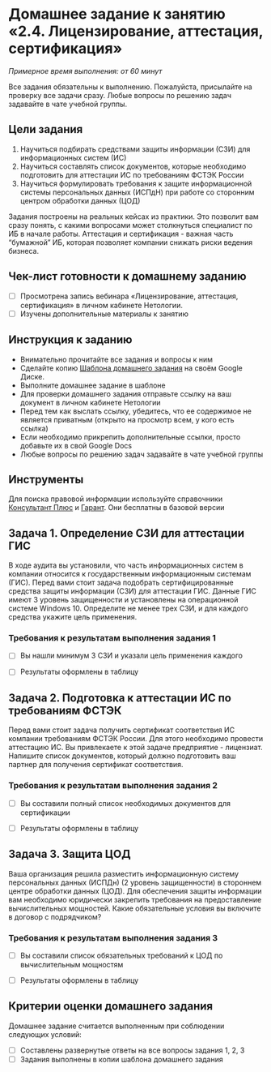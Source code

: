 # Домашнее задание к занятию «2.4. Лицензирование, аттестация, сертификация»

*Примерное время выполнения: от 60 минут*

Все задания обязательны к выполнению. Пожалуйста, присылайте на проверку все задачи сразу. Любые вопросы по решению задач задавайте в чате учебной группы.

## Цели задания
1. Научиться подбирать средствами защиты информации (СЗИ) для информационных систем (ИС) 
2. Научиться составлять список документов, которые необходимо подготовить для аттестации ИС по требованиям ФСТЭК России
3. Научиться формулировать требования к защите информационной системы персональных данных (ИСПдН) при работе со сторонним центром обработки данных (ЦОД)

Задания построены на реальных кейсах из практики. Это позволит вам сразу понять, с какими вопросами может столкнуться специалист по ИБ в начале работы. Аттестация и сертификация - важная часть “бумажной” ИБ, которая позволяет компании снижать риски ведения бизнеса.  

## Чек-лист готовности к домашнему заданию
- [ ] Просмотрена запись вебинара «Лицензирование, аттестация, сертификация» в личном кабинете Нетологии.
- [ ] Изучены дополнительные материалы к занятию

## Инструкция к заданию
* Внимательно прочитайте все задания и вопросы к ним
* Сделайте копию [Шаблона домашнего задания](https://docs.google.com/document/d/1Qpcwc6Je3z3m2nB1NJHt8XVXqvUlYqYunWWqeEsZcHo/edit?usp=sharing) на своём Google Диске.
* Выполните домашнее задание в шаблоне
* Для проверки домашнего задания отправьте ссылку на ваш документ в личном кабинете Нетологии
* Перед тем как выслать ссылку, убедитесь, что ее содержимое не является приватным (открыто на просмотр всем, у кого есть ссылка)
* Если необходимо прикрепить дополнительные ссылки, просто добавьте их в свой Google Docs
* Любые вопросы по решению задач задавайте в чате учебной группы

## Инструменты
Для поиска правовой информации используйте справочники [Консультант Плюс](https://www.consultant.ru/) и [Гарант](https://www.garant.ru/). Они бесплатны в базовой версии


## Задача 1. Определение СЗИ для аттестации ГИС  
В ходе аудита вы установили, что часть информационных систем в компании относится к государственным информационным системам (ГИС). Перед вами стоит задача подобрать сертифицированные средства защиты информации (СЗИ) для аттестации ГИС. Данные ГИС имеют 3 уровень защищенности и установлены на операционной системе Windows 10. Определите не менее трех СЗИ, и для каждого средства укажите цель применения. 

### Требования к результатам выполнения задания 1
- [ ] Вы нашли минимум 3 СЗИ и указали цель применения каждого
- [ ] Результаты оформлены в таблицу


## Задача 2. Подготовка к аттестации ИС по требованиям ФСТЭК
Перед вами стоит задача получить сертификат соответствия ИС компании требованиям ФСТЭК России. Для этого необходимо провести аттестацию ИС. Вы привлекаете к этой задаче предприятие - лицензиат. Напишите список документов, который должно подготовить ваш партнер для получения сертификат соответствия. 

### Требования к результатам выполнения задания 2
- [ ] Вы составили полный список необходимых документов для сертификации
- [ ] Результаты оформлены в таблицу


## Задача 3. Защита ЦОД
Ваша организация решила разместить информационную систему персональных данных (ИСПДн) (2 уровень защищенности) в стороннем центре обработки данных (ЦОД). Для обеспечения защиты информации вам необходимо юридически закрепить требования на предоставление вычислительных мощностей. Какие обязательные условия вы включите в договор с подрядчиком? 

### Требования к результатам выполнения задания 3
- [ ] Вы составили список обязательных требований к ЦОД по вычислительным мощностям
- [ ] Результаты оформлены в таблицу


## Критерии оценки домашнего задания
Домашнее задание считается выполненным при соблюдении следующих условий:
- [ ] Составлены развернутые ответы на все вопросы задания 1, 2, 3
- [ ] Задания выполнены в копии шаблона домашнего задания
